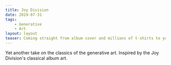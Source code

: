 ```yaml
---
title: Joy Division
date: 2019-07-31
tags:
    - Generative
    - Art
layout: layout
teaser: Coming straight from album cover and millions of t-shirts to your browser
---
```


Yet another take on the classics of the generative art. Inspired by the Joy Division's classical album art.

<canvas></canvas>

<script>
var canvas = document.querySelector('canvas');
var context = canvas.getContext('2d');

var size = 300;
canvas.width = size;
canvas.height = size;
context.scale(1, 1);
context.lineWidth = 2;

var step = 10;
var lines = [];

// Create the lines
for(var i = step; i <= size - step; i += step) {

  var line = [];
  for(var j = step; j <= size - step; j+= step) {
    var distanceToCenter = Math.abs(j - size / 2);
    var variance = Math.max(size / 2 - 50 - distanceToCenter, 0);
    var random = Math.random() * variance / 2 * -1;
    var point = {x: j, y: i + random};
    line.push(point);
  }
  lines.push(line);
}

// Do the drawing
for(var i = 5; i < lines.length; i++) {

  context.beginPath();
  context.moveTo(lines[i][0].x, lines[i][0].y);

  for(var j = 0; j < lines[i].length - 2; j++) {
    var xc = (lines[i][j].x + lines[i][j + 1].x) / 2;
    var yc = (lines[i][j].y + lines[i][j + 1].y) / 2;
    context.quadraticCurveTo(lines[i][j].x, lines[i][j].y, xc, yc);
  }

  context.quadraticCurveTo(lines[i][j].x, lines[i][j].y, lines[i][j + 1].x, lines[i][j + 1].y);
  context.save();
  context.globalCompositeOperation = 'destination-out';
  context.fill();
  context.restore();
  context.stroke();
}
</script>
